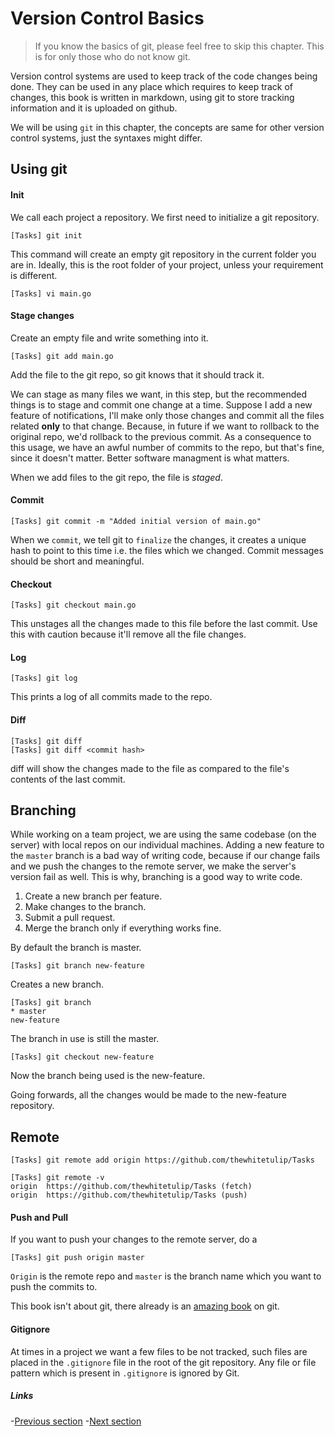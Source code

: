 # Version Control Basics

>If you know the basics of git, please feel free to skip this chapter. This is for only those who do not know git.

Version control systems are used to keep track of the code changes being done. They can be used in any place which requires to keep track of changes, this book is written in markdown, using git to store tracking information and it is uploaded on github.

We will be using `git` in this chapter, the concepts are same for other version control systems, just the syntaxes might differ.

## Using git

#### Init

We call each project a repository. We first need to initialize a git repository.

    [Tasks] git init

This command will create an empty git repository in the current folder you are in. Ideally, this is the root folder of your project, unless your requirement is different.

	[Tasks] vi main.go

#### Stage changes

Create an empty file and write something into it.

	[Tasks] git add main.go

Add the file to the git repo, so git knows that it should track it.

We can stage as many files we want, in this step, but the recommended things is to stage and commit one change at a time. Suppose I add a new feature of notifications, I'll make only those changes and commit all the files related **only** to that change. Because, in future if we want to rollback to the original repo, we'd rollback to the previous commit. As a consequence to this usage, we have an awful number of commits to the repo, but that's fine, since it doesn't matter. Better software managment is what matters.

When we add files to the git repo, the file is *staged*.

#### Commit

	[Tasks] git commit -m "Added initial version of main.go"

When we `commit`, we tell git to `finalize` the changes, it creates a unique hash to point to this time i.e. the files which we changed.
Commit messages should be short and meaningful.

#### Checkout
	[Tasks] git checkout main.go

This unstages all the changes made to this file before the last commit. Use this with caution because it'll remove all the file changes.

#### Log

	[Tasks] git log

This prints a log of all commits made to the repo.

#### Diff
	
	[Tasks] git diff
	[Tasks] git diff <commit hash>

diff will show the changes made to the file as compared to the file's contents of the last commit.

## Branching

While working on a team project, we are using the same codebase (on the server) with local repos on our individual machines. Adding a new feature to the `master` branch is a bad way of writing code, because if our change fails and we push the changes to the remote server, we make the server's version fail as well. This is why, branching is a good way to write code.

1. Create a new branch per feature.
1. Make changes to the branch.
1. Submit a pull request.
1. Merge the branch only if everything works fine.

By default the branch is master.

	[Tasks] git branch new-feature

Creates a new branch.

	[Tasks] git branch
	* master
  	new-feature

The branch in use is still the master.

	[Tasks] git checkout new-feature

Now the branch being used is the new-feature.

Going forwards, all the changes would be made to the new-feature repository.

## Remote

	[Tasks] git remote add origin https://github.com/thewhitetulip/Tasks

	[Tasks] git remote -v
	origin  https://github.com/thewhitetulip/Tasks (fetch)
	origin  https://github.com/thewhitetulip/Tasks (push)

#### Push and Pull

If you want to push your changes to the remote server, do a 

	[Tasks] git push origin master

`Origin` is the remote repo and `master` is the branch name which you want to push the commits to.

This book isn't about git, there already is an [amazing book](https://git-scm.com/book/en/v2) on git.

#### Gitignore

At times in a project we want a few files to be not tracked, such files are placed in the `.gitignore` file in the root of the git repository. Any file or file pattern which is present in `.gitignore` is ignored by Git.

##### Links
-[Previous section](9.0unitTesting.md)
-[Next section](9.2socketProgramming.md)
